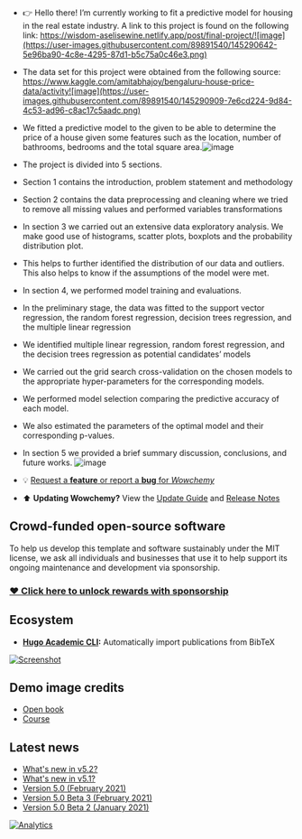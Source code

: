 

- 👉 Hello there! I’m currently working to fit a predictive model for housing in the real estate industry.  A link to this project is found on the following link: https://wisdom-aselisewine.netlify.app/post/final-project/![image](https://user-images.githubusercontent.com/89891540/145290642-5e96ba90-4c8e-4295-87d1-b5c75a0c46e3.png)

- The data set for this project were obtained from the following source: https://www.kaggle.com/amitabhajoy/bengaluru-house-price-data/activity![image](https://user-images.githubusercontent.com/89891540/145290909-7e6cd224-9d84-4c53-ad96-c8ac17c5aadc.png)

- We fitted a predictive model to the given to be able to determine the price of a house given some features such as the location, number of bathrooms, bedrooms and the total square area.![image](https://user-images.githubusercontent.com/89891540/145290995-c0caa065-ab6a-4c61-91eb-b96c8fded5f9.png)

- The project is divided into 5 sections.
- Section 1 contains the introduction, problem statement and methodology
- Section 2 contains the data preprocessing and cleaning where we tried to remove all missing values and performed variables transformations
-	In section 3 we carried out an extensive data exploratory analysis. We make good use of histograms, scatter plots, boxplots and the probability distribution plot.
-	This helps to further identified the distribution of our data and outliers. This also helps to know if the assumptions of the model were met.
- In section 4, we performed model training and evaluations. 
- In the preliminary stage, the data was fitted to the support vector regression, the random forest regression, decision trees regression, and the multiple linear regression
- We identified multiple linear regression, random forest regression, and the decision trees regression as potential candidates’ models
- We carried out the grid search cross-validation on the chosen models to the appropriate hyper-parameters for the corresponding models.
- We performed model selection comparing the predictive accuracy of each model.
- We also estimated the parameters of the optimal model and their corresponding p-values.
- In section 5 we provided a brief summary discussion, conclusions, and future works.
![image](https://user-images.githubusercontent.com/89891540/145291163-65e72f77-d3c0-4f6c-8c0e-79584b8e0edb.png)

- 💡 [Request a **feature** or report a **bug** for _Wowchemy_](https://github.com/wowchemy/wowchemy-hugo-modules/issues)
- ⬆️ **Updating Wowchemy?** View the [Update Guide](https://wowchemy.com/docs/guide/update/) and [Release Notes](https://wowchemy.com/updates/)

## Crowd-funded open-source software

To help us develop this template and software sustainably under the MIT license, we ask all individuals and businesses that use it to help support its ongoing maintenance and development via sponsorship.

### [❤️ Click here to unlock rewards with sponsorship](https://wowchemy.com/plans/)

## Ecosystem

* **[Hugo Academic CLI](https://github.com/wowchemy/hugo-academic-cli):** Automatically import publications from BibTeX

[![Screenshot](https://raw.githubusercontent.com/wowchemy/wowchemy-hugo-modules/main/academic.png)](https://wowchemy.com)

## Demo image credits

- [Open book](https://unsplash.com/photos/J4kK8b9Fgj8)
- [Course](https://unsplash.com/photos/JKUTrJ4vK00)

## Latest news
<!--START_SECTION:news-->
* [What&#39;s new in v5.2?](https:&#x2F;&#x2F;wowchemy.com&#x2F;blog&#x2F;v5.2.0&#x2F;)
* [What&#39;s new in v5.1?](https:&#x2F;&#x2F;wowchemy.com&#x2F;blog&#x2F;v5.1.0&#x2F;)
* [Version 5.0 (February 2021)](https:&#x2F;&#x2F;wowchemy.com&#x2F;blog&#x2F;v5.0.0&#x2F;)
* [Version 5.0 Beta 3 (February 2021)](https:&#x2F;&#x2F;wowchemy.com&#x2F;blog&#x2F;v5.0.0-beta.3&#x2F;)
* [Version 5.0 Beta 2 (January 2021)](https:&#x2F;&#x2F;wowchemy.com&#x2F;blog&#x2F;v5.0.0-beta.2&#x2F;)
<!--END_SECTION:news-->

[![Analytics](https://ga-beacon.appspot.com/UA-78646709-2/starter-academic/readme?pixel)](https://github.com/igrigorik/ga-beacon)
